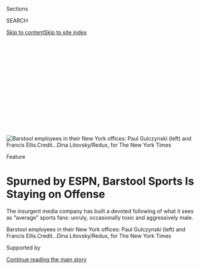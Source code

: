 <div id="app">

<div>

<div>

<div>

<div class="NYTAppHideMasthead css-ikk3s8 e1suatyy0">

<div class="section css-133zg39 e1suatyy2">

<div class="css-eph4ug er09x8g0">

<div class="css-6n7j50">

</div>

<span class="css-1dv1kvn">Sections</span>

<div class="css-10488qs">

<span class="css-1dv1kvn">SEARCH</span>

</div>

[Skip to content](#site-content)[Skip to site
index](#site-index)

</div>

<div class="css-10698na e1huz5gh0">

</div>

</div>

</div>

</div>

<div data-aria-hidden="false">

<div id="site-content" data-role="main">

<div>

<div class="css-1aor85t" style="opacity:0.000000001;z-index:-1;visibility:hidden">

<div class="css-1hqnpie">

<div class="css-epjblv">

<span class="css-z6pdnw">Spurned by ESPN, Barstool Sports Is Staying on
Offense</span>

</div>

<div class="css-k008qs">

<div class="css-1iwv8en">

<span class="css-18z7m18"></span>

<div>

<div>

</div>

</div>

</div>

<span class="css-1n6z4y">https://nyti.ms/2jpVWN4</span>

<div class="css-1705lsu">

<div class="css-4xjgmj">

<div class="css-4skfbu" data-role="toolbar" data-aria-label="Social Media Share buttons, Save button, and Comments Panel with current comment count" data-testid="share-tools">

  - 
  - 
  - 
  - 
    
    <div class="css-6n7j50">
    
    </div>

  - 
  - 

</div>

</div>

</div>

</div>

</div>

</div>

<div class="css-11qgg8s">

</div>

<div id="fullBleedHeaderContent">

<div class="css-9fsmc8">

![<span class="css-i48y28 e13ogyst0" data-aria-hidden="true">Barstool
employees in their New York offices: Paul Gulczynski (left) and Francis
Ellis.</span><span class="css-ach9cc e1z0qqy90" itemprop="copyrightHolder"><span class="css-1ly73wi e1tej78p0">Credit...</span><span><span>Dina
Litovsky/Redux, for The New York
Times</span></span></span>](https://static01.graylady3jvrrxbe.onion/images/2017/11/19/magazine/19barstool1/19barstool1-articleLarge.jpg?quality=75&auto=webp&disable=upscale)

</div>

<div class="css-1aqq9tq">

Feature

<div class="css-1vkm6nb ehdk2mb0">

# Spurned by ESPN, Barstool Sports Is Staying on Offense

</div>

The insurgent media company has built a devoted following of what it
sees as “average” sports fans: unruly, occasionally toxic and
aggressively male.

</div>

<div class="css-nwzfg5 e1gnum310">

<span class="css-1f9pvn2 magazine">Barstool employees in their New York
offices: Paul Gulczynski (left) and Francis
Ellis.</span><span class="css-ach9cc e1z0qqy90" itemprop="copyrightHolder"><span class="css-1ly73wi e1tej78p0">Credit...</span><span><span>Dina
Litovsky/Redux, for The New York Times</span></span></span>

</div>

<div id="sponsor-wrapper" class="css-1hyfx7x">

<div id="sponsor-slug" class="css-19vbshk">

Supported by

</div>

[Continue reading the main
story](#after-sponsor)

<div id="sponsor" class="ad sponsor-wrapper" style="text-align:center;height:100%;display:block">

</div>

<div id="after-sponsor">

</div>

</div>

<div class="css-1fl1393 e1gnum311">

<div class="css-18e8msd">

<div class="css-vp77d3 epjyd6m0">

<div class="css-1baulvz">

By <span class="css-1baulvz last-byline" itemprop="name">Jay Caspian
Kang</span>

</div>

</div>

  - Nov. 14,
    2017

  - 
    
    <div class="css-4xjgmj">
    
    <div class="css-d8bdto" data-role="toolbar" data-aria-label="Social Media Share buttons, Save button, and Comments Panel with current comment count" data-testid="share-tools">
    
      - 
      - 
      - 
      - 
        
        <div class="css-6n7j50">
        
        </div>
    
      - 
      - 
    
    </div>
    
    </div>

</div>

</div>

</div>

<div class="section meteredContent css-1r7ky0e" name="articleBody" itemprop="articleBody">

<div class="css-1fanzo5 StoryBodyCompanionColumn">

<div class="css-53u6y8">

<span class="css-ggqk20 ethc9we0">I</span>n the offices of Barstool
Sports, on two floors of a narrow building in the Flatiron district of
Manhattan, there’s a full bar, a semicircle of sticky leather recliners
and a wall of flat-screen televisions. Almost every other bit of square
footage on the editorial floor is occupied by a dude at work — dudes
carrying props, dudes spitting tobacco juice into plastic bottles, dudes
typing up blog posts and tracking page views. The center of the space,
marked by a giant menorah, operates as a full-time modular studio,
pumping out all sorts of content: Barstool produces a Sirius XM radio
show (soon to be a whole channel), a growing list of podcasts and up to
90 blog posts a day. The dudes who make this stuff are uniformly young
and white. In the three days I spent at Barstool headquarters, the only
women I saw were Erika Nardini, the company’s chief executive; Asa
Akira, the world-famous porn star who co-hosted a Barstool podcast; and
the security guard.

On an overcast day in June, Dave Portnoy, Barstool’s wiry, 40-year-old
founder — known to followers as El Presidente — stood shirtless in front
of a green screen rapping, trying to recreate an Instagram video LeBron
James had posted from the gym. At the other end of the office, a gaggle
of dudes in impressively obscure jerseys hyped up a one-on-one
basketball game between two bloggers called Smitty and Gay Pat. I sat
down next to Noah Ives, a pale, slightly hunched intern, who was 21 and
recently graduated from a communications program at Syracuse University.
In decades past, Ives might have spent his summers at ESPN headquarters
in Bristol, Conn., coiling wires and fetching coffee. “ESPN was
definitely on my mind when I got to college,” he told me. “But Barstool
is just a cooler brand that people my age just respect more.” When I
asked him what he meant by “respect,” Ives smirked and said: “The takes
are just much more relatable. It’s like Pres says — Barstool is by the
common man, for the common man.” He paused before adding: “ESPN is just
spitting facts and political correctness.”

Ives spoke the language of the culture war raging in sports media — a
mix of marketing jargon and Bannon-lite populism directed, at all times,
at the self-proclaimed Worldwide Leader in Sports, which stands accused
of losing touch with the young bros whose attention it once owned. This
is surely part of why, early this fall, ESPN announced “Barstool Van
Talk,” a half-hour talk show that would air at 1 a.m. on a secondary
channel and feature two of Barstool Sports’s most palatable
personalities: Consciously or not, the network wanted to co-opt the
resistance.

</div>

</div>

<div class="css-1fanzo5 StoryBodyCompanionColumn">

<div class="css-53u6y8">

But the day before the Oct. 17 premiere of “Van Talk,” Sam Ponder, host
of ESPN’s “Sunday N.F.L. Countdown,” tweeted “Welcome to the ESPN
family” to one of the show’s hosts — along with two screen captures of
a Barstool blog post from 2014, in which Portnoy called her a
“Bible-thumping freak” and wrote that her job’s “\#1 requirement” was
to “make men hard.” Other outlets, like USA Today’s For the Win blog,
surfaced audio from a Barstool show in which Portnoy calls on Ponder to
be more “slutty.” Just six days after the first episode aired, John
Skipper, ESPN’s president, announced the cancellation of the show in a
P.R. statement. “I erred,” he wrote, “in assuming we could distance our
efforts from the Barstool site and its content.”

</div>

</div>

<div class="css-79elbk" data-testid="photoviewer-wrapper">

<div class="css-z3e15g" data-testid="photoviewer-wrapper-hidden">

</div>

<div class="css-1a48zt4 ehw59r15" data-testid="photoviewer-children">

![<span class="css-i48y28 e13ogyst0" data-aria-hidden="true">Dave
Portnoy.</span><span class="css-ach9cc e1z0qqy90" itemprop="copyrightHolder"><span class="css-1ly73wi e1tej78p0">Credit...</span><span>Dina
Litovsky/Redux, for The New York
Times</span></span>](https://static01.graylady3jvrrxbe.onion/images/2017/11/19/magazine/19barstool2/barstool2-articleLarge.jpg?quality=75&auto=webp&disable=upscale)

</div>

</div>

<div class="css-1fanzo5 StoryBodyCompanionColumn">

<div class="css-53u6y8">

The cancellation sparked joy in sports media’s more progressive ranks,
which tend to view Barstool with the same disdain that their colleagues
in political news might view Breitbart or The Daily Caller. Skipper’s
statement was, however, paying Portnoy a kind of compliment. Only two
years ago, any business that wanted to partner with Barstool knew it
would be partnering with the unfiltered chauvinism that made Portnoy a
minor celebrity in Boston, his hometown. Now the president of the
biggest sports network in the world was admitting that he had believed
there was a way to temper Barstool for a mainstream market. “Once upon a
time, they” — ESPN — “were the coolest people in the room,” said Richard
Deitsch, a media columnist for Sports Illustrated, in a podcast
discussing the controversy. “That’s not the case in 2017. It’s the
opposite. They are polarizing; people dislike them on all sides.” By
partnering with Barstool, he said, they were trying “to associate
themselves with who they believe are the cool kids in the room.”

Portnoy says he doesn’t really think ESPN’s future depends on the
implied politics of its on-air personalities, but he knows a branding
opportunity when he sees one. And the entrenched narrative — that the
once-irreverent network has fed its soul to the hounds of political
correctness and liberal fake news — is certainly an opportunity. As
professional athletes have knelt for the national anthem, criticized the
president and railed against police violence, ESPN has been repeatedly
accused of being too sympathetic to them and too liberal for its own
good. A company once built on an aggressively apolitical foundation has
somehow become a locus of almost every imaginable type of political
fight. As it has blundered its way through widely publicized incidents
like Jemele Hill’s tweets about the president and the N.F.L., the
sports-radio host Clay Travis has taken to calling the network “MSESPN”;
the reporter Britt McHenry has suggested that she was fired from the
network for professing her conservative beliefs. Whether these critiques
are accurate seems largely irrelevant. Neither does it particularly
matter that Portnoy and his cast of bloggers are largely liberal-leaning
dudes from the breeding grounds of the coastal elite. There exists a
swarm of angry sports fans who maintain that they do not want to talk
about Colin Kaepernick or the national anthem, and Barstool has cleared
a space for them to gather and talk, mostly, about just how much they
don’t want to talk about politics. They claim to be an overlooked
majority — the vast market inefficiency that will richly reward anyone
who will let them watch their games, memes and funny videos without
having to feel bad about themselves. Barstool is their safe space.

So on a balmy day in October, Portnoy — who looks like Mark Zuckerberg
after five years of hard drinking and even harder tanning — called an
“emergency press conference” in his offices to address the
cancellation of “Van Talk.” Portnoy’s addresses to readers tend to
ramble and veer off on tangents, but they do so triumphantly. This one
was no different: He sidled up to a makeshift lectern made out of a
water jug, stared straight into a camera and delivered an unapologetic
seven-minute rant. “We’re not going to let Mickey Mouse push us around,”
he said, referring to Disney, which owns ESPN. “There is actually
nothing that ESPN could have done to illustrate” — he meant *better*
illustrate — “why we are rising and they are falling.”

**El Presidente,** who grew up in Swampscott, Mass., an
upper-middle-class suburb, isn’t the most obvious choice for a champion
of the common man, but he does describe his own life as thoroughly,
unceasingly average. He says he did O.K. in school and was an O.K.
baseball player. He considers himself an average-looking guy. He
attended the University of Michigan, where, he says, he had average fun
with his average friends. His rise to prominence came not from his
skills as a sports analyst but from his ability to sniff out untapped
markets. After graduating from Michigan in 1999, he worked in the sales
department of a consulting firm in Boston but quickly tired of corporate
life. He wanted to start his own business, preferably in the gambling
scene. In 2003, on a trip to Las Vegas, he met with people in the
online-gaming industry and found them desperate for places to advertise.
Portnoy’s idea was to start a sports publication that might be
attractive to poker advertisers — and because the only ad model that
seemed viable at the time was in print, he planned to pass it out as a
tabloid at T stops throughout Boston.

</div>

</div>

<div class="css-1fanzo5 StoryBodyCompanionColumn">

<div class="css-53u6y8">

Early in the decade, the only sports blogs with any significant audience
were Sports by Brooks — which mostly aggregated news — and the writer
Bill Simmons’s column on AOL’s Digital City Boston. (I later worked for
Simmons for three years at Grantland, the ESPN website where he was
editor in chief.) Portnoy revered Simmons and agreed with his assessment
that Boston’s sports coverage, which was still centered in the column
inches of The Globe and The Herald, had grown stale and out of touch
with the common man. Not so for Portnoy: In an early mock-up, calling
himself Devilfish Dave, he wrote that “the people at Barstool Sports are
a bunch of average Joes, who like most guys love sports, gambling,
golfing and chasing short skirts.”

Barstool went through the usual spate of early hardships, and there’s
every chance that had it been born out of some actual journalistic
ideal, it would have folded within the year. But Portnoy’s talent was
for gathering feedback from readers and advertisers and tweaking his
product accordingly: “We could pivot really easily,” he told me, “and
chase money.” The first breakthrough came when a local photographer told
Portnoy he should start putting photos of area women on the tabloid’s
covers — and offered to take the pictures himself. (A version of this
idea still exists on the website, under the title “Local Smokeshow of
the Day.”) Around the same time, Portnoy noticed that readers seemed to
respond more to stories about drinking, women and gambling than
day-to-day sports news. He sold ads to bars and breweries and catered
more and more to a certain archetypal Boston bro — the type who puts on
a collared shirt to get blackout drunk every weekend while ruefully
cheering on the Red Sox. His writing voice fell into a distinct rhythm,
half-cocked and prone to fits of anger. When he finally mustered up a
web version of Barstool, it looked like a relic from the 1990s and often
crashed, but he called such inconveniences “the Barstool difference” — a
sign, he maintained, of true authenticity.

By the time Barstool began publishing, Simmons had started a national
column for ESPN and moved to Los Angeles to write for television.
Portnoy had Boston to himself. “When Bill was writing on Digital Cities,
he was reaching regular guys like me,” Portnoy told me. “I’m reaching
the new me.”

Whether he knew it or not, Portnoy was also building a modern
online-media business well before its time — with low overhead, an
investment in brand loyalty and diversified revenue streams that could
withstand fluctuations in advertising. He started hawking T-shirts and
merchandise on the site, another venture that fell prey to the Barstool
difference; printing and shipping could take months. He built up a
network of bloggers in other cities, like Dan Katz in Chicago and Kevin
Clancy in New York — Big Cat and KFC, per their Barstool nicknames. When
Portnoy realized that readers were more invested in these bloggers as
personalities than in their opinions on sports, he began turning the
site into a sort of online reality show: Every office argument and
personal-life development was written up and fed to a growing legion of
“Stoolies.”

</div>

</div>

<div class="css-79elbk" data-testid="photoviewer-wrapper">

<div class="css-z3e15g" data-testid="photoviewer-wrapper-hidden">

</div>

<div class="css-1a48zt4 ehw59r15" data-testid="photoviewer-children">

<div class="css-1xdhyk6 erfvjey0">

<span class="css-1ly73wi e1tej78p0">Image</span>

<div class="css-zjzyr8">

<div data-testid="lazyimage-container" style="height:257.1333333333334px">

</div>

</div>

</div>

<span class="css-i48y28 e13ogyst0" data-aria-hidden="true">Trent Ryan
(left, with headphones) and Adam Ferrone (red
hat).</span><span class="css-ach9cc e1z0qqy90" itemprop="copyrightHolder"><span class="css-1ly73wi e1tej78p0">Credit...</span><span>Dina
Litovsky/Redux, for The New York Times</span></span>

</div>

</div>

<div class="css-1fanzo5 StoryBodyCompanionColumn">

<div class="css-53u6y8">

Part of what Barstool offered these readers was escapism, something that
retains a lot of power among sports fans who still see games as a
nightly release from their responsibilities. The site’s enduring slogan,
“Saturdays Are for the Boys,” promises a day free from girlfriends and
wives. Search for the phrase on social media, and you’ll find videos of
Stoolies relaxing at beach houses, on boats or at tailgates, surrounded
by nothing but shirtless men; in some, they actually push women out of
the camera’s frame. Sports could also be a reprieve from office work. In
his initial mock-up, in 2003, Portnoy wrote that “we don’t take
ourselves very seriously and view working at Barstool Sports as a way to
avoid becoming slaves to cubicle life.” When Clancy, who calls himself
“the king of average,” started writing Barstool New York, he was
working as an accountant at Deloitte; when he saw that his tales of
mind-numbing corporate boredom were getting traction with readers, he
began writing a column called “Cubicle Chronicles,” grumbling
rancorously about everything from bad coffee to the “fat secretary
blasting Dominic the \[expletive\] Donkey” around Christmas.

The only thing the Stoolies wouldn’t do, it turned out, was “politics.”
For the most part, Portnoy and his readers employed the time-honored bro
tactic of saying they had no problem with anyone — until, of course,
“anyone” started complaining. A particularly illustrative example of
this can be found in an article from 2009, in which a reader informed
Portnoy about the “Fagbug,” an art installation aimed at raising
awareness about homophobic violence. “I could give a \[expletive\] less
if somebody is gay or not,” Portnoy responded, insisting that, much as
he enjoyed the female anatomy, if another man preferred the male one,
then “more power to him.” But what, he asked, was the point of the
installation? “I thought gay dudes hated being called fags? Or is this
like when a black person uses the N-word as a compliment?” He closed by
saying all this “fag talk” reminded him of last night’s television: Did
anyone else see Adam Lambert on “American Idol”? Every line was aimed
directly at dudes who, like Portnoy, would not identify as bigots, but
who also scratched their heads at the weird tendencies of anyone who
wasn’t exactly like them, self-proclaimed common men.

</div>

</div>

<div class="css-1fanzo5 StoryBodyCompanionColumn">

<div class="css-53u6y8">

By 2010, Barstool was doing well enough that Portnoy had an office in
Milton, Mass., local pages for New York, Chicago and Philadelphia and a
handful of employees, including the future YouTube megastar Jenna
Mourey, a.k.a. Jenna Marbles. That year, he hired a local white rapper
named Sammy Adams and set up a tour of New England colleges. “When we
showed up on the campuses, they had our signs on their dorms, people
were rushing after our bus,” he told me. “That was the first time I
really thought this might be bigger than I anticipated.”

The following year, he started a nationwide party tour called “Barstool
Blackout.” The college students who attended danced under blacklights
and occasionally — the obvious implication — drank until they blacked
out. (One of the slogans: “By the C- student, for the C- student.”) It
was Barstool’s first real encounter with controversy. Early in 2012,
students in the Boston area demonstrated against the Blackout Parties,
claiming that they promoted rape culture and circulating Portnoy’s
writings on the subject. “Just to make friends with the feminists,” he’d
written on the site, “I’d like to reiterate that we don’t condone rape
of any kind at our Blackout Parties in mid-January. However, if a chick
passes out, that’s a gray area though.” And: “Though I never condone
rape, if you’re a Size 6 and you’re wearing skinny jeans, you kind of
deserve to be raped, right?” The parties, which were held at private
spaces near campuses, went ahead as planned. Portnoy issued no
retractions or apologies. “I think the controversy probably helped us,”
he says now. “Our fans liked that we didn’t back down. They realized
that I was on their side.”

**In January 2016,** Portnoy stood in Times Square, dressed in a tuxedo
and flanked by Clancy, Katz and a Barstool editor, Keith Markovich.
After a few bars of Frank Sinatra’s “New York, New York,” he made what
he called a “shocking” announcement: “I am no longer the majority owner
of Barstool Sports. We have taken investment from an investment company
called Chernin Digital.” He went on to describe Peter Chernin — head of
the Chernin Group, the former president of News Corporation and the Fox
film executive who greenlit “Titanic” and “Avatar” — as a “big swinging
\[expletive\] at the cracker factory,” and alluded to Barstool’s
business and technological shortcomings, all of which would presumably
be fixed soon. “When you’re a young comedian in the ’80s,” he said, “and
you graduate, right, you had to send your résumé to ‘S.N.L.’ Five years,
all these little kids, all these beautiful people — there’s only going
to be one place to send their résumé: Barstool Sports.”

In a blog post about the sale — which concluded with the coy signoff “PS
— I’m kinda rich now” — Portnoy added something prescient: “Chernin
knows about the Size 6 skinny-jean joke. They know about Babygate.” (The
“Babygate” controversy stemmed from Portnoy’s speculating about the size
of Tom Brady’s baby’s penis.) “They know about Al Jazeera.” (In this
one, Clancy questioned the legitimacy of any news outlet with an
Arabic-sounding name.) “They get it.”

The Barstool acquisition was engineered by the president of Chernin
Digital, Mike Kerns. “When I got access to Barstool’s Google analytics,
I knew this was something different,” he told me. “They had something
like 20 percent of their visitors coming back about 20 times a day. I’ve
been in this business for two decades, and all their numbers bucked the
usual trends.” Portnoy kept full editorial control; Chernin’s bet was
that it could serve cheap content to his loyal fan base, which would
then pay for things like T-shirts, events and premium content. The brand
would be scaled up into something that could be sold to advertisers, big
media partners and even sports leagues. Every Barstool executive I spoke
to mentioned the possibility of opening branded sports bars across the
country; all of them talked about partnerships with networks. Since its
acquisition, Barstool has released a raft of popular podcasts —
including “Pardon My Take,” which, with downloads running up to one
million per episode, is one of the biggest sports podcasts in the
country. It has partnered with Facebook on a roving pregame
college-football show (since canceled) and produced a widely watched
baseball show that regularly features former major-league players.

This bullish transition has been helmed by Erika Nardini, a 42-year-old
former marketing executive who once served as the chief marketing
officer for AOL. Nardini, who grew up playing sports with her younger
brother, seems uniquely qualified to deal with both the business of
turning Barstool into a national brand and the inevitable public- and
human-relations disasters that will arise along the way. She is also a
woman, and despite its growth since the Chernin acquisition, Barstool
still has to work around how bad its worst moments can get — from
Portnoy’s rape jokes to posts like the one a blogger named Chris
Spagnuolo wrote this summer: “Is Rihanna Going to Make Being Fat the Hot
New
Trend?”

</div>

</div>

<div class="css-79elbk" data-testid="photoviewer-wrapper">

<div class="css-z3e15g" data-testid="photoviewer-wrapper-hidden">

</div>

<div class="css-1a48zt4 ehw59r15" data-testid="photoviewer-children">

<div class="css-1xdhyk6 erfvjey0">

<span class="css-1ly73wi e1tej78p0">Image</span>

<div class="css-zjzyr8">

<div data-testid="lazyimage-container" style="height:257.1333333333334px">

</div>

</div>

</div>

<span class="css-i48y28 e13ogyst0" data-aria-hidden="true">Erika
Nardini.</span><span class="css-ach9cc e1z0qqy90" itemprop="copyrightHolder"><span class="css-1ly73wi e1tej78p0">Credit...</span><span>Dina
Litovsky/Redux, for The New York Times</span></span>

</div>

</div>

<div class="css-1fanzo5 StoryBodyCompanionColumn">

<div class="css-53u6y8">

The Rihanna incident highlighted how much has changed since the Chernin
acquisition, but also how much has stayed more or less the same. The
post was quietly taken down. But Portnoy also opined on the site that he
thought the post wasn’t “as bad as many are making it out to be,” and
that he was angry mostly because Spagnuolo had given “feminists” fodder
to say “there goes Barstool being Barstool again.” And yet Portnoy
himself cannot seem to stop personally offering up more and more of that
fodder. A controversy last month, involving the terms of a contract
offered to a sports personality named Elika Sadeghi, began on relatively
professional footing. Within days, though, Barstool had released a
seven-minute animated video in which a cartoon Portnoy says Sadeghi’s
surname sounds like “the monkey from ‘The Lion King.’ ” It also portrays
her hanging upside down over a boiling caldron.

I spoke to several women in sports media who have had run-ins with
Barstool. All described the same pattern: They would tweet something
critical of Barstool’s statements about women, which would prompt a
response from Portnoy or one of his bloggers. Then came the swarm of
Stoolies on social media, who would harass them with misogynist slurs
and threats, often for days. Even random sports fans have been targeted.
A few years ago, a Cubs fan named Missy suffered a brain injury after a
fall; during her recovery, she found that she had trouble reading
anything longer than a paragraph, so she moved her usual sports-media
consumption over to Twitter. When she saw an article detailing the way
Clancy and an army of Stoolies had responded to the Al Jazeera incident,
Missy tweeted her support for the author of the article and women she
felt had been abused online. Stoolies responded almost immediately, with
three days of the usual misogynist epithets and vague threats. A year
later, she says, after another comment critical of Barstool, a reader
found photos she had posted memorializing a cousin who died of cancer —
and reposted them on Twitter, tagging Barstool writers to do God knows
what with them.

There’s a uniform response from Barstool employees about the worst of
the Stoolies. “I hate seeing it,” Katz told me. “But it’s just a few
idiots who have nothing better to do, and it sucks that people use them
to smear an entire company.” The average Stoolie, Portnoy, Clancy and
Markovich all argue, is not a misogynist abuser but has been painted
with a broad brush by other media outlets. “I’m used to it by now,”
Nardini said of the constant negative press surrounding Barstool’s
attitudes toward women. “Every time anyone mentions us in the media,
they’re always going to write that requisite paragraph.” She used to be
part of a network of female executives, she told me, but “after they
heard I was coming here, every single one of them dropped me like a bad
habit.”

The wrath of the Stoolies can occasionally extend to Barstool’s own
employees. “There wasn’t a single day that would go by without me seeing
the N-word in the comments,” Maurice Peebles, Barstool’s first black
employee, told me. Peebles ran Barstool’s Philadelphia page for three
years. His administrator access allowed him to see that the racial slurs
were coming mostly from a concentrated number of IP addresses, which
meant that only a few readers were posting the slurs, and over time the
site’s filters became better at blocking them. But he doesn’t absolve
Barstool of all responsibility. “They could’ve done more about it,” he
says. “None of the guys who worked at Barstool ever said anything racist
to me, but I don’t know if they all understand what it’s like to see
that word every day.”

Barstool’s reputation “was certainly listed as a risk,” Kerns says. “But
I think time is on our side. The younger folks within agencies and
brands get Barstool and recognize the world is increasingly taking
itself less seriously.” Over the past year, that time seemed to have
already arrived. Dunkin’ Donuts, the advertiser most associated with
Boston sports, had long been wary of dealing with Portnoy, but this
year, Barstool dedicated an entire month to promoting the chain’s new
energy drink. Wendy’s had also expressed hesitation to partner with
Barstool, but this summer the company sponsored “Barstool 5th Year,” a
Snapchat channel specifically targeted at college students.

The question of whether Barstool should be held responsible for the
worst behaviors of its fans reflects a fundamental question facing
online media — the same one at the core of Facebook’s issues with fake
news, Twitter’s with neo-Nazis and Reddit’s with various toxic
communities. Unlike those companies, Barstool can’t hide behind the
notion of being an open, neutral platform for the free speech of others.
Its readers may come from all sorts of backgrounds, but the core
Stoolies are an organic online community that grew under the caring,
thoughtful hand of their very own El Presidente. Every new-media venture
seeks out an “organic online community” like this — one that can, in
Nardini’s words, “convert content into commerce.” That community could
mean, say, subscribers of The Daily Skimm, an email for millennial women
that recaps the news in a peppy, corporate voice. But it can also mean
tribes of angry, disaffected young men who gather online to find shelter
from the floodwaters of political correctness. This leaves companies
like ESPN with a discomforting dilemma. Should they try to create their
own communities — an almost impossible enterprise, especially with young
audiences who have grown up on completely independent, unfiltered
personalities on YouTube and social media? Or should they co-opt,
sanitize and scale audiences like the Stoolies?

**There are two** distinct visions of how Barstool could work at the
scale Nardini and Chernin envision. The first would involve running back
into the understanding embrace of the Stoolies and building an uncouth,
unapologetic brand aimed exclusively at boorish young men. Last August,
Barstool purchased Old Row, a site that posts frat-boy fight videos and
photos of college girls in bikinis and sells T-shirts celebrating the
Trump presidency. This month, Barstool announced that it had bought
Rough N Rowdy Brawl, an amateur boxing company from West Virginia that
features untrained locals knocking one another out. In an “emergency
press conference” announcing the acquisition, Portnoy thanked Ponder,
saying the ESPN controversy had led to “the biggest couple weeks we’ve
ever had.” “It does not matter if you like us, hate us, whatever,” he
said. “We speak directly to our own consumers.”

</div>

</div>

<div class="css-1fanzo5 StoryBodyCompanionColumn">

<div class="css-53u6y8">

The other road is to take the popular material that has been built since
the Chernin acquisition and take another crack at entering media’s
mainstream. I have friends and relatives — the majority of whom would be
considered progressive, many of whom are not white — who read Barstool
regularly, like its videos on Instagram and listen to “Pardon My Take.”
Some are vaguely aware that Portnoy has said disturbing things about
women, but they shrug it off in the same way they shrug off the cloud of
bad news that continually engulfs the N.F.L. The vast majority of the
Barstool content they consume ticks between standard-fare aggregation
(funny videos, memes, weird stories from Florida) and genuinely
enjoyable content aimed directly at men who, like me, grew up watching
sports and went to colleges where we watched sports with our
sports-watching friends.

During the N.H.L. finals in June, I went to the Barstool offices to
watch a recording of “Pardon My Take.” Katz, who is not as fat as he
claims to be on air, sat in a La-Z-Boy, idly watching hockey and
scribbling notes. His co-host, who goes by the pseudonym PFT Commenter,
tried out jokes about handshake lines and the superiority of the N.H.L.
to the N.B.A. When the game ended, they settled on a list of segments
and piled into a small recording studio, completely bare except for
poorly stapled acoustic tiles and posters of Chris Berman and Lenny
Dykstra.

</div>

</div>

<div class="css-79elbk" data-testid="photoviewer-wrapper">

<div class="css-z3e15g" data-testid="photoviewer-wrapper-hidden">

</div>

<div class="css-1a48zt4 ehw59r15" data-testid="photoviewer-children">

<div class="css-1xdhyk6 erfvjey0">

<span class="css-1ly73wi e1tej78p0">Image</span>

<div class="css-zjzyr8">

<div data-testid="lazyimage-container" style="height:257.1333333333334px">

</div>

</div>

</div>

<span class="css-i48y28 e13ogyst0" data-aria-hidden="true">Dan
Katz.</span><span class="css-ach9cc e1z0qqy90" itemprop="copyrightHolder"><span class="css-1ly73wi e1tej78p0">Credit...</span><span>Dina
Litovsky/Redux, for The New York Times</span></span>

</div>

</div>

<div class="css-1fanzo5 StoryBodyCompanionColumn">

<div class="css-53u6y8">

They rattled through the show without second takes or pauses, the jokes
and banter falling into a familiar, rapid rhythm. Katz is the straight
man; he is mostly playing himself, an affable dude who loves his Chicago
sports and could easily slide into the chair of any ESPN opinion show.
PFT Commenter, who has shoulder-length hair and wears Hawaiian shirts,
has created a type of character that has never really been seen in
sports media — a gag version of a commenter on the well-trafficked
N.F.L. blog Pro Football Talk, his tweets and columns filled with the
spelling errors, prejudices and leaps of logic that plague all open
forums about sports. In 2015, covering the early part of the
presidential campaign, in character, for SB Nation, he would pound
airplane bottles of Fireball whiskey and walk straight into scrums of
reporters; outside a Republican debate in Cleveland, he held up a sign
behind Chris Matthews that read, “Is Joe Flacco a ELITE Quaterback?”

Almost everything about “Pardon My Take” is a densely referential
sports-fan in-joke. Even the title plays off two ESPN talk shows,
“Pardon the Interruption” and “First Take.” If you’ve never watched
Chris Berman run through a highlight reel or admired the sports-yelling
talents of Stephen A. Smith, Katz and Commenter might as well be
speaking a foreign language. But most sports fans have watched hundreds
of hours of ESPN programming, absorbing all the tics, clichés and motifs
that Katz and Commenter have quilted together into a pitch-perfect
satirical pidgin. One of its catchiest elements derives from the
N.F.L.-coach habit of explaining some bit of masculine bluster by saying
“I’m a football guy” — in my time at Barstool, at least 70 percent of
conversations seemed to include some deadpan variation on “I’m a huge
\[something\] guy.” This entertaining mix has attracted an impressive
list of high-profile athletes and media figures to the show. Before the
Chernin deal, Portnoy had not seen the value in producing podcasts,
which he admitted to me was a “big mistake”; now “Pardon My Take” is
Barstool’s flagship product. Katz and Commenter were, until October,
proof that Barstool could be scrubbed clean and scaled up.

During our conversations, Portnoy kept bringing up “Saturday Night
Live,” mentioning it as a model for Barstool. What he meant was that
he wanted to create a broad cast of characters, each capable of his or
her own independent success. Barstool has hired the ESPN sideline
reporter Julie Stewart-Binks; Michael Rapaport, the character actor who
hosts a popular podcast; the former major-league pitcher Dallas Braden;
Pat McAfee, an N.F.L. punter who retired midcareer to sign with Portnoy;
and Adam Ferrone, a battle-rap champion who told me that he pestered
Barstool for two years for a job. By choosing Barstool, each seems to be
signing on with the gospel of Portnoy: Say what’s on your mind — and if
anyone has a problem with it, fight back.

**The morning after** Skipper sent out the ESPN memo canceling “Van
Talk,” I met Portnoy in his hoarder’s den of an office, where Tom Brady
memorabilia and stacks of paper occupied every surface. He seemed
unusually subdued. His nearly manic manner had dissipated into a fog of
half-formed sound bites and what felt like sincere anxiety. He expressed
regret over hurting Katz and Commenter’s television prospects, denounced
ESPN’s cowardice and called out the hypocrisy of any female journalist
at ESPN who had ever tweeted an edgy joke in the past. “I used to think
of Barstool like a comedy club,” he said. “Just me talking to my guys.
But things have definitely changed.” Then, after a pause, he seemed to
have a change of heart: “ESPN thought they were going to get Barstool
without Barstool. How does that even work?”

</div>

</div>

<div class="css-1fanzo5 StoryBodyCompanionColumn">

<div class="css-53u6y8">

Over the days to come, Portnoy and a handful of bloggers — alongside
hundreds of Stoolie volunteers — scrubbed through the social-media
accounts of women at ESPN who had spoken out about them, resurfacing
every comment that was even slightly off-color. (“I hate hypocrisy,”
Portnoy told me — and that image, of ugly honesty triumphing over
hypocrisy, probably explains Barstool’s appeal to young men better than
any of its content.) A week later, Henry Lockwood, the producer of
“Pardon My Take,” tweeted that Britt McHenry had “cankles,” leading to
another spat. It was as if Barstool was doubling down on being more
Barstool than ever, even though ESPN wasn’t the only partner that had
been scared off: Portnoy told me another network had backed away from a
deal, and that some advertisers had expressed concern.

We talked about something that happened a few hours before ESPN’s
announcement, while Portnoy was recording one of his daily pizza reviews
— a Barstool programming staple in which Portnoy tries to review every
pizza joint in Manhattan. That day, his guest was Jake Paul, the
20-year-old YouTube heel who might be the only person on the internet
better than Portnoy at turning hate and controversy into merchandising
opportunities. “People know I’m a Jake Paul guy,” Portnoy said. “I
respect people who take over the internet, and this guy has got maybe
more haters than I do, which I also love.” He ventured that “if you put
Team 10” — the name of Paul’s company — “with the Stoolies, I think we
can bring down, like, the entire
country.”

</div>

</div>

<div class="css-79elbk" data-testid="photoviewer-wrapper">

<div class="css-z3e15g" data-testid="photoviewer-wrapper-hidden">

</div>

<div class="css-1a48zt4 ehw59r15" data-testid="photoviewer-children">

<div class="css-1xdhyk6 erfvjey0">

<span class="css-1ly73wi e1tej78p0">Image</span>

<div class="css-zjzyr8">

<div data-testid="lazyimage-container" style="height:257.1333333333334px">

</div>

</div>

</div>

<span class="css-i48y28 e13ogyst0" data-aria-hidden="true">Glen Medoro
(left) and Maria
Ciuffo.</span><span class="css-ach9cc e1z0qqy90" itemprop="copyrightHolder"><span class="css-1ly73wi e1tej78p0">Credit...</span><span>Dina
Litovsky/Redux, for The New York Times</span></span>

</div>

</div>

<div class="css-1fanzo5 StoryBodyCompanionColumn">

<div class="css-53u6y8">

He was joking, but if companies like ESPN want to corral the millions of
young people who have cut cable cords, turned off “SportsCenter” and
flocked to unfiltered and anarchic internet personalities, they will
have to reckon with Jake Pauls and Dave Portnoys. The truth about ESPN’s
supposed bias will not really matter: A lot of people, like Ives the
intern, believe that the Worldwide Leader in Sports no longer speaks to
them. Their grievances, like those of the angry men who fume over the
female cast of “Ghostbusters” or ethics in video-game journalism, will
seem absurdly petty, whether they’re complaining about the rare yet
somehow oppressive sight of a female sportscaster or the unbearable
burden placed upon their consciences by a two-minute conversation about
Colin Kaepernick. But they will voice these grievances online with
enough volume and vitriol to worry even the most reasonable media
executive. And if that executive doesn’t bend to their will, they will
seek out someone, anyone, who feels more authentic to their experience,
whatever that may mean. For huge media conglomerates, this dynamic might
matter only in the margins; ESPN surely has more immediate business
concerns. But gains in media right now occur only in the margins. The
market inefficiencies will not be ignored.

In his office, I asked Portnoy why he thought ESPN had been interested
in partnering with Barstool in the first place, given its past. A
half-smile crept over his face. “You know, it’s like that Batman quote,”
he said. “In a time of desperation, you turn to a man you don’t fully
understand.”

</div>

</div>

</div>

<div>

</div>

<div>

</div>

<div>

</div>

<div>

<div id="bottom-wrapper" class="css-1ede5it">

<div id="bottom-slug" class="css-l9onyx">

Advertisement

</div>

[Continue reading the main
story](#after-bottom)

<div id="bottom" class="ad bottom-wrapper" style="text-align:center;height:100%;display:block;min-height:90px">

</div>

<div id="after-bottom">

</div>

</div>

</div>

</div>

</div>

## Site Index

<div>

</div>

## Site Information Navigation

  - [© <span>2020</span> <span>The New York Times
    Company</span>](https://help.nytimes3xbfgragh.onion/hc/en-us/articles/115014792127-Copyright-notice)

<!-- end list -->

  - [NYTCo](https://www.nytco.com/)
  - [Contact
    Us](https://help.nytimes3xbfgragh.onion/hc/en-us/articles/115015385887-Contact-Us)
  - [Work with us](https://www.nytco.com/careers/)
  - [Advertise](https://nytmediakit.com/)
  - [T Brand Studio](http://www.tbrandstudio.com/)
  - [Your Ad
    Choices](https://www.nytimes3xbfgragh.onion/privacy/cookie-policy#how-do-i-manage-trackers)
  - [Privacy](https://www.nytimes3xbfgragh.onion/privacy)
  - [Terms of
    Service](https://help.nytimes3xbfgragh.onion/hc/en-us/articles/115014893428-Terms-of-service)
  - [Terms of
    Sale](https://help.nytimes3xbfgragh.onion/hc/en-us/articles/115014893968-Terms-of-sale)
  - [Site
    Map](https://spiderbites.nytimes3xbfgragh.onion)
  - [Help](https://help.nytimes3xbfgragh.onion/hc/en-us)
  - [Subscriptions](https://www.nytimes3xbfgragh.onion/subscription?campaignId=37WXW)

</div>

</div>

</div>

</div>
